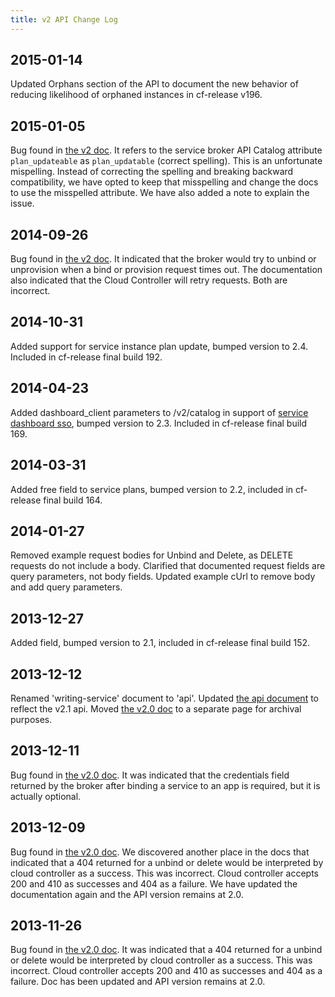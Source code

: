 ```yaml
---
title: v2 API Change Log
---
```


## 2015-01-14 ##
Updated Orphans section of the API to document the new behavior of reducing likelihood of orphaned instances in cf-release v196.

## 2015-01-05 ##
Bug found in [the v2 doc](api.html). It refers to the service broker API Catalog attribute `plan_updateable` as `plan_updatable` (correct spelling). This is an unfortunate mispelling. Instead of correcting the spelling and breaking backward compatibility, we have opted to keep that misspelling and change the docs to use the misspelled attribute. We have also added a note to explain the issue.

## 2014-09-26 ##
Bug found in [the v2 doc](api.html). It indicated that the broker would try to
unbind or unprovision when a bind or provision request times out. The
documentation also indicated that the Cloud Controller will retry requests.
Both are incorrect.

## 2014-10-31 ##
Added support for service instance plan update, bumped version to 2.4. Included in cf-release final build 192.

## 2014-04-23 ##
Added dashboard_client parameters to /v2/catalog in support of [service dashboard sso](dashboard-sso.html), bumped version to 2.3. Included in cf-release final build 169.

## 2014-03-31 ##
Added free field to service plans, bumped version to 2.2, included in cf-release final build 164.

## 2014-01-27 ##
Removed example request bodies for Unbind and Delete, as DELETE requests do not
include a body. Clarified that documented request fields are query parameters,
not body fields. Updated example cUrl to remove body and add query
parameters.

## 2013-12-27 ##
Added field, bumped version to 2.1, included in cf-release final build 152.

## 2013-12-12 ##
Renamed 'writing-service' document to 'api'. Updated [the api document](api.html) to reflect the v2.1 api.  Moved [the v2.0 doc](api-v2.0.html) to a separate page for archival purposes.

## 2013-12-11 ##
Bug found in [the v2.0 doc](api-v2.0.html). It was indicated that the
credentials field returned by the broker after binding a service to an app is
required, but it is actually optional.

## 2013-12-09 ##
Bug found in [the v2.0 doc](api-v2.0.html). We discovered another place in the
docs that indicated that a 404 returned for a unbind or delete would be
interpreted by cloud controller as a success. This was incorrect. Cloud
controller accepts 200 and 410 as successes and 404 as a failure. We have
updated the documentation again and the API version remains at 2.0.

## 2013-11-26 ##
Bug found in [the v2.0 doc](api-v2.0.html). It was indicated that a 404
returned for a unbind or delete would be interpreted by cloud controller as a
success. This was incorrect. Cloud controller accepts 200 and 410 as successes
and 404 as a failure. Doc has been updated and API version remains at 2.0.

